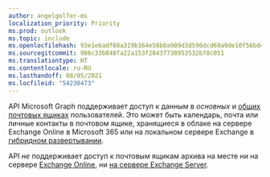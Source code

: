 ```yaml
---
author: angelgolfer-ms
localization_priority: Priority
ms.prod: outlook
ms.topic: include
ms.openlocfilehash: 93e1ebadf88a319b164e58b0a909d3d596dcd69a9de10f56bd4c549ddf771922
ms.sourcegitcommit: 986c33b848fa22a153f28437738953532b78c051
ms.translationtype: HT
ms.contentlocale: ru-RU
ms.lasthandoff: 08/05/2021
ms.locfileid: "54230473"
---
```

<!-- markdownlint-disable MD041-->

API Microsoft Graph поддерживает доступ к данным в _основных_ и [общих почтовых ящиках](https://support.office.com/article/open-and-use-a-shared-mailbox-in-outlook-d94a8e9e-21f1-4240-808b-de9c9c088afd) пользователей. Это может быть календарь, почта или личные контакты в почтовом ящике, хранящиеся в облаке на сервере Exchange Online в Microsoft 365 или на локальном сервере Exchange в [гибридном развертывании](/graph/hybrid-rest-support).

API _не_ поддерживает доступ к почтовым ящикам архива на месте ни на сервере [Exchange Online](/office365/servicedescriptions/exchange-online-archiving-service-description/archive-features#archive-mailbox), ни [на сервере Exchange Server](/Exchange/policy-and-compliance/in-place-archiving/in-place-archiving?view=exchserver-2019).